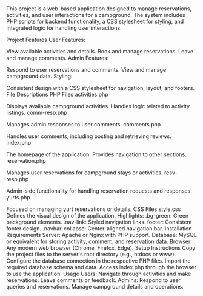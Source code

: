 # 
This project is a web-based application designed to manage reservations, activities, and user interactions for a campground. The system includes PHP scripts for backend functionality, a CSS stylesheet for styling, and integrated logic for handling user interactions.

Project Features
User Features:

View available activities and details.
Book and manage reservations.
Leave and manage comments.
Admin Features:

Respond to user reservations and comments.
View and manage campground data.
Styling:

Consistent design with a CSS stylesheet for navigation, layout, and footers.
File Descriptions
PHP Files
activities.php

Displays available campground activities.
Handles logic related to activity listings.
comm-resp.php

Manages admin responses to user comments.
comments.php

Handles user comments, including posting and retrieving reviews.
index.php

The homepage of the application.
Provides navigation to other sections.
reservation.php

Manages user reservations for campground stays or activities.
resv-resp.php

Admin-side functionality for handling reservation requests and responses.
yurts.php

Focused on managing yurt reservations or details.
CSS Files
style.css
Defines the visual design of the application.
Highlights:
.bg-green: Green background elements.
.nav-link: Styled navigation links.
footer: Consistent footer design.
.navbar-collapse: Center-aligned navigation bar.
Installation
Requirements
Server: Apache or Nginx with PHP support.
Database: MySQL or equivalent for storing activity, comment, and reservation data.
Browser: Any modern web browser (Chrome, Firefox, Edge).
Setup Instructions
Copy the project files to the server's root directory (e.g., htdocs or www).
Configure the database connection in the respective PHP files.
Import the required database schema and data.
Access index.php through the browser to use the application.
Usage
Users:
Navigate through activities and make reservations.
Leave comments or feedback.
Admins:
Respond to user queries and reservations.
Manage campground details and operations.
